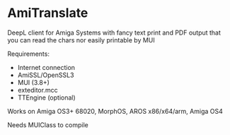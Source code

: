 # AmiTranslate
DeepL client for Amiga Systems with fancy text print and PDF output that you can read the chars nor easily printable by MUI

Requirements:
- Internet connection
- AmiSSL/OpenSSL3
- MUI (3.8+)
- exteditor.mcc
- TTEngine (optional)

Works on Amiga OS3+ 68020, MorphOS, AROS x86/x64/arm, Amiga OS4

Needs MUIClass to compile

